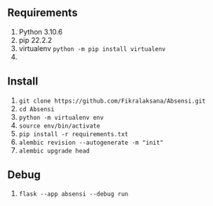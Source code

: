 ## Requirements
1. Python 3.10.6
2. pip 22.2.2
3. virtualenv `python -m pip install virtualenv`
4. 
## Install
1. `git clone https://github.com/Fikralaksana/Absensi.git`
2. `cd Absensi`
3. `python -m virtualenv env`
4. `source env/bin/activate`
5. `pip install -r requirements.txt`
6. `alembic revision --autogenerate -m "init"`
7. `alembic upgrade head`

## Debug
1. `flask --app absensi --debug run`
